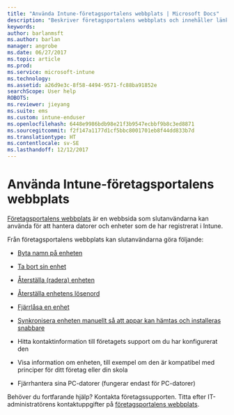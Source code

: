 ```yaml
---
title: "Använda Intune-företagsportalens webbplats | Microsoft Docs"
description: "Beskriver företagsportalens webbplats och innehåller länkar till anvisningar för saker som slutanvändarna kan göra på webbplatsen"
keywords: 
author: barlanmsft
ms.author: barlan
manager: angrobe
ms.date: 06/27/2017
ms.topic: article
ms.prod: 
ms.service: microsoft-intune
ms.technology: 
ms.assetid: a26d9e3c-8f58-4494-9571-fc88ba91852e
searchScope: User help
ROBOTS: 
ms.reviewer: jieyang
ms.suite: ems
ms.custom: intune-enduser
ms.openlocfilehash: 6448e9986bdb98e21f3b9547ecbbf9b8c3ed8871
ms.sourcegitcommit: f2f147a1177d1cf5bbc8001701eb8f44dd833b7d
ms.translationtype: HT
ms.contentlocale: sv-SE
ms.lasthandoff: 12/12/2017
---
```

# <a name="using-the-intune-company-portal-website"></a>Använda Intune-företagsportalens webbplats
[Företagsportalens webbplats](https://portal.manage.microsoft.com#HelpDeskDialog) är en webbsida som slutanvändarna kan använda för att hantera datorer och enheter som de har registrerat i Intune.

Från företagsportalens webbplats kan slutanvändarna göra följande:

-   [Byta namn på enheten](rename-your-device-cpwebsite.md)

-   [Ta bort sin enhet](remove-your-device-cpwebsite.md)

-   [Återställa (radera) enheten](reset-erase-your-device-cpwebsite.md)

-   [Återställa enhetens lösenord](reset-your-passcode-cpwebsite.md)

-   [Fjärrlåsa en enhet](remote-lock-your-device-cpwebsite.md)

-   [Synkronisera enheten manuellt så att appar kan hämtas och installeras snabbare](sync-your-device-manually-cpwebsite.md)

-   Hitta kontaktinformation till företagets support om du har konfigurerat den

-   Visa information om enheten, till exempel om den är kompatibel med principer för ditt företag eller din skola

-   Fjärrhantera sina PC-datorer (fungerar endast för PC-datorer)

Behöver du fortfarande hjälp? Kontakta företagssupporten. Titta efter IT-administratörens kontaktuppgifter på [företagsportalens webbplats](https://portal.manage.microsoft.com#HelpDeskDialog).
